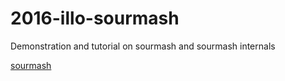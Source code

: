 # 2016-illo-sourmash

Demonstration and tutorial on sourmash and sourmash internals

[sourmash](http://sourmash.readthedocs.io/en/latest/)
